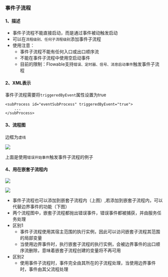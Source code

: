###  事件子流程


#### 1、描述
* 事件子流程不能直接启动，而是通过事件被动触发启动
* 可以在`流程级别、任何子流程级别`添加事件子流程
* 使用注意：
  * 事件子流程不能有任何入口或出口顺序流
  * 不能在事件子流程中使用空启动事件
  * 目前的限制：Flowable支持`错误、定时器、信号、消息启动事件`触发事件子流程


#### 2、XML表示
事件子流程需要将`triggeredByEvent`属性设置为true

```
<subProcess id="eventSubProcess" triggeredByEvent="true">
	...
</subProcess>
```

#### 3、流程图
边框为`虚线`

![](https://fgq233.github.io/imgs/workflow/flow36.png)


上面是使用`错误开始事件`触发事件子流程的例子


#### 4、用在嵌套子流程内
![](https://fgq233.github.io/imgs/workflow/flow37.png)


![](https://fgq233.github.io/imgs/workflow/flow38.png)


* 事件子流程也可以添加到嵌套子流程内（上图）,若添加到嵌套子流程内，可以代替边界事件的功能（下图）
* 两个流程图中，嵌套子流程都抛出错误事件，错误事件都被捕获，并由服务任务处理
* 区别1
  * 事件子流程使用其宿主范围的执行实例，因此可以访问嵌套子流程其范围的局部变量
  * 当使用边界事件时，执行嵌套子流程的执行实例，会被边界事件的出口顺序流删除，意味着嵌套子流程创建的变量将不再可用
* 区别2
  * 使用事件子流程时，事件完全由其所在的子流程处理，当使用边界事件时，事件由其父流程处理
